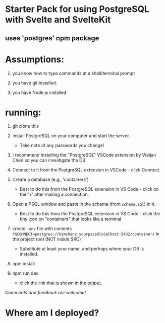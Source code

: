 # Starter Pack for using PostgreSQL with Svelte and SvelteKit

## uses 'postgres' npm package

# Assumptions:

1. you know how to type commands at a shell/terminal prompt

2.  you have git installed.

3. you have Node.js installed
   
# running:

1. git clone this

2. Install PostgreSQL on your computer and start the server.
   * Take note of any passwords you change!

3. I recommend installing the "PostgreSQL" VSCode extension by Weijan Chen so you can investigate the DB.

4. Connect to it from the PostgreSQL extension in VSCode - click Connect.

5. Create a database (e.g., 'containers')
   * Best to do this from the PostgreSQL extension in VS Code - click on the '+' after making a connection.

6. Open a PSQL window and paste in the schema (from ```schema.sql```) in it.
   * Best to do this from the PostgreSQL extension in VS Code - click the tiny icon on "containers" that looks like a terminal

7. create ```.env``` file with contents ```PGCONNECT=postgres://bjmckenz:yourpass@localhost:5432/containers``` in the project root (NOT inside SRC)
   * Substitute at least your name, and perhaps where your DB is installed.

6. npm install

7. npm run dev
   * click the link that is shown in the output.

*Comments and feedback are welcome!*

# Where am I deployed?

<enter your URL here>


